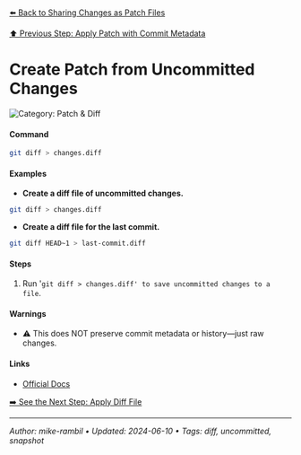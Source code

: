 [⬅️ Back to Sharing Changes as Patch Files](./sharing-changes-as-patch-files.md)

[⬆️ Previous Step: Apply Patch with Commit Metadata](./apply-patch-with-commit-metadata.md)

# Create Patch from Uncommitted Changes


![Category: Patch & Diff](https://img.shields.io/badge/Category-Patch%20%26%20Diff-blue)

#### Command
```sh
git diff > changes.diff
```

#### Examples
- **Create a diff file of uncommitted changes.**


```sh
git diff > changes.diff
```
- **Create a diff file for the last commit.**


```sh
git diff HEAD~1 > last-commit.diff
```


#### Steps
1. Run '`git diff > changes.diff' to save uncommitted changes to a file`.


#### Warnings
- ⚠️ This does NOT preserve commit metadata or history—just raw changes.


#### Links
- [Official Docs](https://git-scm.com/docs/git-diff)


[➡️ See the Next Step: Apply Diff File](./apply-diff-file.md)

---

_Author: mike-rambil • Updated: 2024-06-10 • Tags: diff, uncommitted, snapshot_
